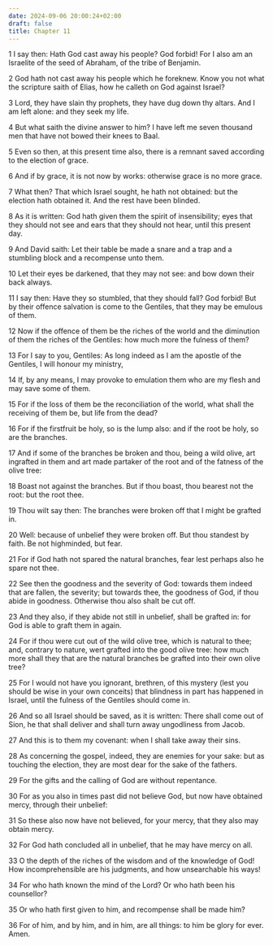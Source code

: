 ```yaml
---
date: 2024-09-06 20:00:24+02:00
draft: false
title: Chapter 11
---
```




1 I say then: Hath God cast away his people? God forbid! For I also am an Israelite of the seed of Abraham, of the tribe of Benjamin.

2 God hath not cast away his people which he foreknew. Know you not what the scripture saith of Elias, how he calleth on God against Israel?

3 Lord, they have slain thy prophets, they have dug down thy altars. And I am left alone: and they seek my life.

4 But what saith the divine answer to him? I have left me seven thousand men that have not bowed their knees to Baal.

5 Even so then, at this present time also, there is a remnant saved according to the election of grace.

6 And if by grace, it is not now by works: otherwise grace is no more grace.

7 What then? That which Israel sought, he hath not obtained: but the election hath obtained it. And the rest have been blinded.

8 As it is written: God hath given them the spirit of insensibility; eyes that they should not see and ears that they should not hear, until this present day.

9 And David saith: Let their table be made a snare and a trap and a stumbling block and a recompense unto them.

10 Let their eyes be darkened, that they may not see: and bow down their back always.

11 I say then: Have they so stumbled, that they should fall? God forbid! But by their offence salvation is come to the Gentiles, that they may be emulous of them.

12 Now if the offence of them be the riches of the world and the diminution of them the riches of the Gentiles: how much more the fulness of them?

13 For I say to you, Gentiles: As long indeed as I am the apostle of the Gentiles, I will honour my ministry,

14 If, by any means, I may provoke to emulation them who are my flesh and may save some of them.

15 For if the loss of them be the reconciliation of the world, what shall the receiving of them be, but life from the dead?

16 For if the firstfruit be holy, so is the lump also: and if the root be holy, so are the branches.

17 And if some of the branches be broken and thou, being a wild olive, art ingrafted in them and art made partaker of the root and of the fatness of the olive tree:

18 Boast not against the branches. But if thou boast, thou bearest not the root: but the root thee.

19 Thou wilt say then: The branches were broken off that I might be grafted in.

20 Well: because of unbelief they were broken off. But thou standest by faith. Be not highminded, but fear.

21 For if God hath not spared the natural branches, fear lest perhaps also he spare not thee.

22 See then the goodness and the severity of God: towards them indeed that are fallen, the severity; but towards thee, the goodness of God, if thou abide in goodness. Otherwise thou also shalt be cut off.

23 And they also, if they abide not still in unbelief, shall be grafted in: for God is able to graft them in again.

24 For if thou were cut out of the wild olive tree, which is natural to thee; and, contrary to nature, wert grafted into the good olive tree: how much more shall they that are the natural branches be grafted into their own olive tree?

25 For I would not have you ignorant, brethren, of this mystery (lest you should be wise in your own conceits) that blindness in part has happened in Israel, until the fulness of the Gentiles should come in.

26 And so all Israel should be saved, as it is written: There shall come out of Sion, he that shall deliver and shall turn away ungodliness from Jacob.

27 And this is to them my covenant: when I shall take away their sins.

28 As concerning the gospel, indeed, they are enemies for your sake: but as touching the election, they are most dear for the sake of the fathers.

29 For the gifts and the calling of God are without repentance.

30 For as you also in times past did not believe God, but now have obtained mercy, through their unbelief:

31 So these also now have not believed, for your mercy, that they also may obtain mercy.

32 For God hath concluded all in unbelief, that he may have mercy on all.

33 O the depth of the riches of the wisdom and of the knowledge of God! How incomprehensible are his judgments, and how unsearchable his ways!

34 For who hath known the mind of the Lord? Or who hath been his counsellor?

35 Or who hath first given to him, and recompense shall be made him?

36 For of him, and by him, and in him, are all things: to him be glory for ever. Amen.

